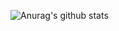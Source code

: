 ![Anurag's github stats](https://github-readme-stats.vercel.app/api?username=anuraghazra&count_private=true&show_icons=true&theme=nightowl)
